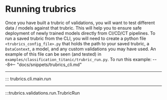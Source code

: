 # Running trubrics
Once you have built a trubric of validations, you will want to test different data / models against that trubric.
This will help you to ensure safe deployment of newly trained models directly from CI/CD/CT pipelines. To run a
saved trubric from the CLI, you will need to create a python file `<trubrics_config_file>.py` that holds the path to your saved trubric, a `DataContext`, a model, and any custom validations you may have used. An example of this file can be seen (and tested) in `examples/classification_titanic/trubric_run.py`. To run this example:
---8<-- "docs/snippets/trubrics_cli.md"

-----

::: trubrics.cli.main.run

-----

:::trubrics.validations.run.TrubricRun
